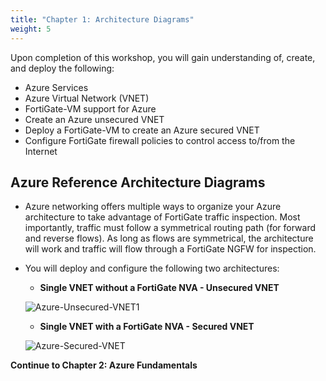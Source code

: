 ```yaml
---
title: "Chapter 1: Architecture Diagrams"
weight: 5
---
```



Upon completion of this workshop, you will gain understanding of, create, and deploy the following:

- Azure Services
- Azure Virtual Network (VNET)
- FortiGate-VM support for Azure
- Create an Azure unsecured VNET
- Deploy a FortiGate-VM to create an Azure secured VNET
- Configure FortiGate firewall policies to control access to/from the Internet

## Azure Reference Architecture Diagrams

- Azure networking offers multiple ways to organize your Azure architecture to take advantage of FortiGate traffic inspection.  Most importantly, traffic must follow a symmetrical routing path (for forward and reverse flows). As long as flows are symmetrical, the architecture will work and traffic will flow through a FortiGate NGFW for inspection.

- You will deploy and configure the following two architectures:
  - **Single VNET without a FortiGate NVA - Unsecured VNET**

  ![Azure-Unsecured-VNET1](Images/Azure-Unsecured-VNET1.PNG)

  - **Single VNET with a FortiGate NVA - Secured VNET**

  ![Azure-Secured-VNET](Images/Azure-Secured-VNET.PNG)

**Continue to Chapter 2: Azure Fundamentals**